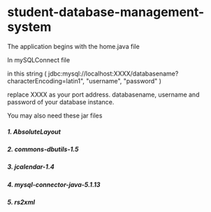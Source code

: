 # student-database-management-system

The application begins with the home.java file

In mySQLConnect file

in this string ( jdbc:mysql://localhost:XXXX/databasename?characterEncoding=latin1", "username", "password" )

replace XXXX as your port address.
databasename, username and password of your database instance.

You may also need these jar files
##### 1. AbsoluteLayout
##### 2. commons-dbutils-1.5
##### 3. jcalendar-1.4
##### 4. mysql-connector-java-5.1.13
##### 5. rs2xml
